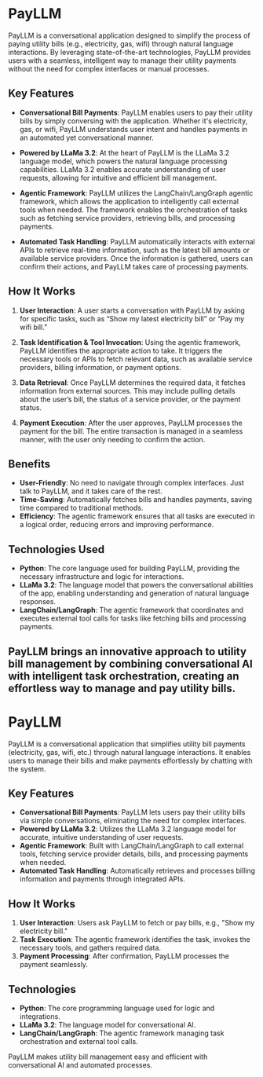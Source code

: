# PayLLM

PayLLM is a conversational application designed to simplify the process of paying utility bills (e.g., electricity, gas, wifi) through natural language interactions. By leveraging state-of-the-art technologies, PayLLM provides users with a seamless, intelligent way to manage their utility payments without the need for complex interfaces or manual processes.

## Key Features

- **Conversational Bill Payments**: PayLLM enables users to pay their utility bills by simply conversing with the application. Whether it's electricity, gas, or wifi, PayLLM understands user intent and handles payments in an automated yet conversational manner.

- **Powered by LLaMa 3.2**: At the heart of PayLLM is the LLaMa 3.2 language model, which powers the natural language processing capabilities. LLaMa 3.2 enables accurate understanding of user requests, allowing for intuitive and efficient bill management.

- **Agentic Framework**: PayLLM utilizes the LangChain/LangGraph agentic framework, which allows the application to intelligently call external tools when needed. The framework enables the orchestration of tasks such as fetching service providers, retrieving bills, and processing payments.

- **Automated Task Handling**: PayLLM automatically interacts with external APIs to retrieve real-time information, such as the latest bill amounts or available service providers. Once the information is gathered, users can confirm their actions, and PayLLM takes care of processing payments.

## How It Works

1. **User Interaction**: A user starts a conversation with PayLLM by asking for specific tasks, such as “Show my latest electricity bill” or “Pay my wifi bill.”

2. **Task Identification & Tool Invocation**: Using the agentic framework, PayLLM identifies the appropriate action to take. It triggers the necessary tools or APIs to fetch relevant data, such as available service providers, billing information, or payment options.

3. **Data Retrieval**: Once PayLLM determines the required data, it fetches information from external sources. This may include pulling details about the user’s bill, the status of a service provider, or the payment status.

4. **Payment Execution**: After the user approves, PayLLM processes the payment for the bill. The entire transaction is managed in a seamless manner, with the user only needing to confirm the action.

## Benefits

- **User-Friendly**: No need to navigate through complex interfaces. Just talk to PayLLM, and it takes care of the rest.
- **Time-Saving**: Automatically fetches bills and handles payments, saving time compared to traditional methods.
- **Efficiency**: The agentic framework ensures that all tasks are executed in a logical order, reducing errors and improving performance.

## Technologies Used

- **Python**: The core language used for building PayLLM, providing the necessary infrastructure and logic for interactions.
- **LLaMa 3.2**: The language model that powers the conversational abilities of the app, enabling understanding and generation of natural language responses.
- **LangChain/LangGraph**: The agentic framework that coordinates and executes external tool calls for tasks like fetching bills and processing payments.

PayLLM brings an innovative approach to utility bill management by combining conversational AI with intelligent task orchestration, creating an effortless way to manage and pay utility bills.
----
# PayLLM

PayLLM is a conversational application that simplifies utility bill payments (electricity, gas, wifi, etc.) through natural language interactions. It enables users to manage their bills and make payments effortlessly by chatting with the system.

## Key Features

- **Conversational Bill Payments**: PayLLM lets users pay their utility bills via simple conversations, eliminating the need for complex interfaces.
- **Powered by LLaMa 3.2**: Utilizes the LLaMa 3.2 language model for accurate, intuitive understanding of user requests.
- **Agentic Framework**: Built with LangChain/LangGraph to call external tools, fetching service provider details, bills, and processing payments when needed.
- **Automated Task Handling**: Automatically retrieves and processes billing information and payments through integrated APIs.

## How It Works

1. **User Interaction**: Users ask PayLLM to fetch or pay bills, e.g., "Show my electricity bill."
2. **Task Execution**: The agentic framework identifies the task, invokes the necessary tools, and gathers required data.
3. **Payment Processing**: After confirmation, PayLLM processes the payment seamlessly.

## Technologies

- **Python**: The core programming language used for logic and integrations.
- **LLaMa 3.2**: The language model for conversational AI.
- **LangChain/LangGraph**: The agentic framework managing task orchestration and external tool calls.

PayLLM makes utility bill management easy and efficient with conversational AI and automated processes.
